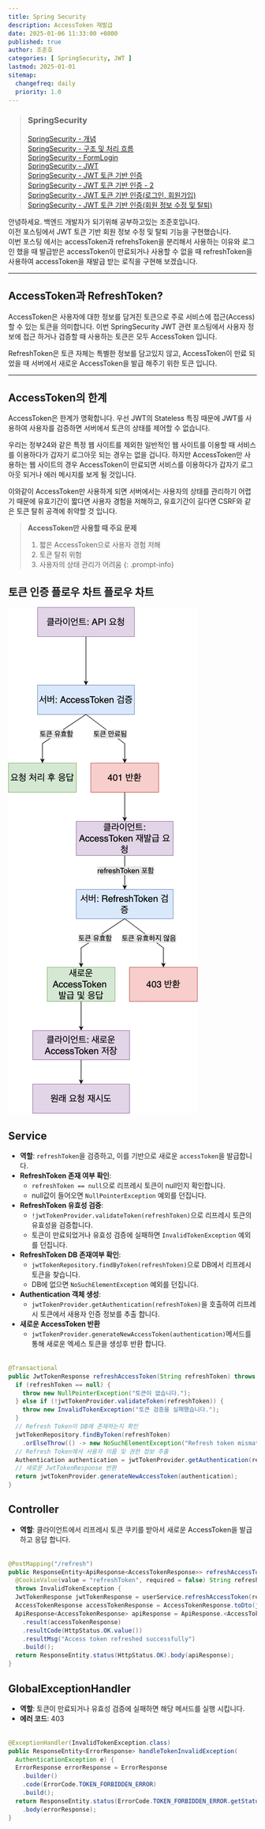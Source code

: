 ```yaml
---
title: Spring Security
description: AccessToken 재발급
date: 2025-01-06 11:33:00 +0800
published: true
author: 조준호
categories: [ SpringSecurity, JWT ]
lastmod: 2025-01-01
sitemap:
  changefreq: daily
  priority: 1.0
---
```


> ### SpringSecurity
> [SpringSecurity - 개념](https://whwnsgh0258.github.io/posts/5/)  
> [SpringSecurity - 구조 및 처리 흐름](https://whwnsgh0258.github.io/posts/6/)  
> [SpringSecurity - FormLogin](https://whwnsgh0258.github.io/posts/7/)  
> [SpringSecurity - JWT](https://whwnsgh0258.github.io/posts/8/)  
> [SpringSecurity - JWT 토큰 기반 인증](https://whwnsgh0258.github.io/posts/9/)  
> [SpringSecurity - JWT 토큰 기반 인증 - 2](https://whwnsgh0258.github.io/posts/11/)  
> [SpringSecurity - JWT 토큰 기반 인증(로그인, 회원가입)](https://whwnsgh0258.github.io/posts/12/)  
> [SpringSecurity - JWT 토큰 기반 인증(회원 정보 수정 및 탈퇴)](https://whwnsgh0258.github.io/posts/13/)


안녕하세요. 백엔드 개발자가 되기위해 공부하고있는 조준호입니다.  
이전 포스팅에서 JWT 토큰 기반 회원 정보 수정 및 탈퇴 기능을 구현했습니다.  
이번 포스팅 에서는 accessToken과 refrehsToken을 분리해서 사용하는 이유와 로그인 했을 때 발급받은 accessToken이 만료되거나 사용할 수 없을 때
refreshToken을 사용하여 accessToken을 재발급 받는 로직을
구현해 보겠습니다.
___

## AccessToken과 RefreshToken?

AccessToken은 사용자에 대한 정보를 담겨진 토큰으로 주로 서비스에 접근(Access) 할 수 있는 토큰을 의미합니다.
이번 SpringSecurity JWT 관련 포스팅에서 사용자 정보에 접근 하거나 검증할 때 사용하는 토큰은 모두 AccessToken 입니다.

RefreshToken은 토큰 자체는 특별한 정보를 담고있지 않고, AccessToken이 만료 되었을 때 서버에서 새로운 AccessToken을 발급 해주기 위한 토큰 입니다.
___

## AccessToken의 한계

AccessToken은 한계가 명확합니다. 우선 JWT의 Stateless 특징 때문에 JWT를 사용하여 사용자를 검증하면 서버에서 토큰의 상태를 제어할 수 없습니다.

우리는 정부24와 같은 특정 웹 사이트를 제외한 일반적인 웹 사이트를 이용할 때 서비스를 이용하다가 갑자기 로그아웃 되는 경우는 없을 겁니다.
하지만 AccessToken만 사용하는 웹 사이트의 경우 AccessToken이 만료되면 서비스를 이용하다가 갑자기 로그아웃 되거나 에러 메시지를 보게 될 것입니다.

이와같이 AccessToken만 사용하게 되면 서버에서는 사용자의 상태를 관리하기 어렵기 때문에 유효기간이 짧다면 사용자 경험을 저해하고, 유효기간이 길다면 CSRF와 같은 토큰
탈취 공격에 취약할 것 입니다.

> **AccessToken만 사용할 때 주요 문제**
> 1. 짧은 AccessToken으로 사용자 경험 저해
> 2. 토큰 탈취 위험
> 3. 사용자의 상태 관리가 어려움
{: .prompt-info}

## 토큰 인증 플로우 차트 플로우 차트

![토큰 인증 플로우차트](/assets/img/postImg/01:06/Token-Flowchart.png)

## Service

- **역할**: `refreshToken`을 검증하고, 이를 기반으로 새로운 `accessToken`을 발급합니다.
- **RefreshToken 존재 여부 확인**:
  - `refreshToken == null`으로 리프레시 토큰이 null인지 확인합니다.
  - null값이 들어오면 `NullPointerException` 예외를 던집니다.
- **RefreshToken 유효성 검증**:
  - `!jwtTokenProvider.validateToken(refreshToken)`으로 리프레시 토큰의 유효성을 검증합니다.
  - 토큰이 만료되었거나 유효성 검증에 실패하면 `InvalidTokenException` 예외를 던집니다.
- **RefreshToken DB 존재여부 확인**:
  - `jwtTokenRepository.findByToken(refreshToken)`으로 DB에서 리프레시 토큰을 찾습니다.
  - DB에 없으면 `NoSuchElementException` 예외를 던집니다.
- **Authentication 객체 생성**:
  - `jwtTokenProvider.getAuthentication(refreshToken)`을 호출하여 리프레시 토큰에서 새용자 인증 정보를 추출 합니다.
- **새로운 AccessToken 반환**
  - `jwtTokenProvider.generateNewAccessToken(authentication)`메서드를 통해 새로운 엑세스 토큰을 생성후 반환 합니다.

```java

@Transactional
public JwtTokenResponse refreshAccessToken(String refreshToken) throws InvalidTokenException {
  if (refreshToken == null) {
    throw new NullPointerException("토큰이 없습니다.");
  } else if (!jwtTokenProvider.validateToken(refreshToken)) {
    throw new InvalidTokenException("토큰 검증을 실패했습니다.");
  }
  // Refresh Token이 DB에 존재하는지 확인
  jwtTokenRepository.findByToken(refreshToken)
    .orElseThrow(() -> new NoSuchElementException("Refresh token mismatch"));
  // Refresh Token에서 사용자 이름 및 권한 정보 추출
  Authentication authentication = jwtTokenProvider.getAuthentication(refreshToken);
  // 새로운 JwtTokenResponse 반환
  return jwtTokenProvider.generateNewAccessToken(authentication);
}
```

## Controller

- **역할**: 클라이언트에서 리프레시 토큰 쿠키를 받아서 새로운 AccessToken을 발급하고 응답 합니다. 

```java

@PostMapping("/refresh")
public ResponseEntity<ApiResponse<AccessTokenResponse>> refreshAccessToken(
  @CookieValue(value = "refreshToken", required = false) String refreshToken)
  throws InvalidTokenException {
  JwtTokenResponse jwtTokenResponse = userService.refreshAccessToken(refreshToken);
  AccessTokenResponse accessTokenResponse = AccessTokenResponse.toDto(jwtTokenResponse);
  ApiResponse<AccessTokenResponse> apiResponse = ApiResponse.<AccessTokenResponse>builder()
    .result(accessTokenResponse)
    .resultCode(HttpStatus.OK.value())
    .resultMsg("Access token refreshed successfully")
    .build();
  return ResponseEntity.status(HttpStatus.OK).body(apiResponse);
}
```

## GlobalExceptionHandler

- **역할**: 토큰이 만료되거나 유효성 검증에 실패하면 해당 메서드를 실행 시킵니다.
- **에러 코드**: 403

```java

@ExceptionHandler(InvalidTokenException.class)
public ResponseEntity<ErrorResponse> handleTokenInvalidException(
  AuthenticationException e) {
  ErrorResponse errorResponse = ErrorResponse
    .builder()
    .code(ErrorCode.TOKEN_FORBIDDEN_ERROR)
    .build();
  return ResponseEntity.status(ErrorCode.TOKEN_FORBIDDEN_ERROR.getStatus())
    .body(errorResponse);
}
```
